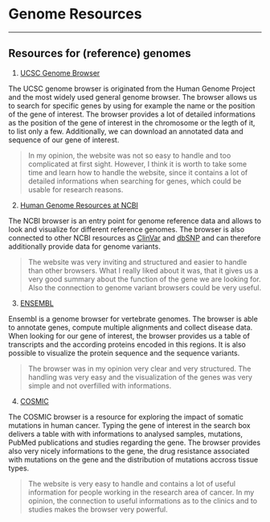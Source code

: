 # **Genome Resources**
------------------------

## **Resources for (reference) genomes**
1. [UCSC Genome Browser](http://genome.ucsc.edu/)

The UCSC genome browser is originated from the Human Genome Project and the most widely used general genome browser. The browser allows us to search for specific genes by using for example the name or the position of the gene of interest. The browser provides a lot of detailed informations as the position of the gene of interest in the chromosome or the legth of it, to list only a few. Additionally, we can download an annotated data and sequence of our gene of interest.

>In my opinion, the website was not so easy to handle and too complicated at first sight. However, I think it is worth to take some time and learn how to handle the website, since it contains a lot of detailed informations when searching for genes, which could be usable for research reasons.

2. [Human Genome Resources at NCBI](https://www.ncbi.nlm.nih.gov/projects/genome/guide/human/)

The NCBI browser is an entry point for genome reference data and allows to look and visualize for different reference genomes. The browser is also connected to other NCBI resources as [ClinVar](https://www.ncbi.nlm.nih.gov/clinvar/) and [dbSNP](https://www.ncbi.nlm.nih.gov/snp/) and can therefore additionally provide data for genome variants.

>The website was very inviting and structured and easier to handle than other browsers. What I really liked about it was, that it gives us a very good summary about the function of the gene we are looking for. Also the connection to genome variant browsers could be very useful.

3. [ENSEMBL](http://www.ensembl.org/Human/Search/Results?q=;site=ensembl;facet_species=Human)

Ensembl is a genome browser for vertebrate genomes. The browser is able to annotate genes, compute multiple alignments and collect disease data. When looking for our gene of interest, the browser provides us a table of transcripts and the according proteins encoded in this regions. It is also possible to visualize the protein sequence and the sequence variants.

>The browser was in my opinion very clear and very structured. The handling was very easy and the visualization of the genes was very simple and not overfilled with informations.

4. [COSMIC](https://cancer.sanger.ac.uk/cosmic)

The COSMIC browser is a resource for exploring the impact of somatic mutations in human cancer. Typing the gene of interest in the search box delivers a table with with informations to analysed samples, mutations, PubMed publications and studies regarding the gene. The browser provides also very nicely informations to the gene, the drug resistance associated with mutations on the gene and the distribution of mutations accross tissue types.

>The website is very easy to handle and contains a lot of useful information for people working in the research area of cancer. In my opinion, the connection to useful informations as to the clinics and to studies makes the browser very powerful.
